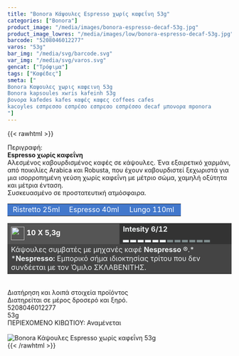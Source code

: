 ```yaml
---
title: "Bonora Κάψουλες Espresso χωρίς καφεΐνη 53g"
categories: ["Bonora"]
product_image: "/media/images/bonora-espresso-decaf-53g.jpg"
product_image_lowres: "/media/images/low/bonora-espresso-decaf-53g.jpg"
barcode: "5208046012277"
varos: "53g"
bar_img: "/media/svg/barcode.svg"
var_img: "/media/svg/varos.svg"
gencat: ["Τρόφιμα"]
tags: ["Καφέδες"]
smeta: ["
Bonora Καψουλες χωρις καφεινη 53g
Bonora kapsoules xwris kafeinh 53g
βονορα kafedes kafes καφές καφες coffees cafes
kacoyles εσπρεσσο εσπρέσο εσπρεσο εσπρέσσο decaf μπονορα mponora
"]
---
```

{{< rawhtml >}}

<div class="sload67"><div class="product"><div id="sistatika">Περιγραφή:</div><div class="alltext"><strong>Espresso χωρίς καφεΐνη<br></strong>Aλεσµένος καβουρδισµένος καφές σε κάψουλες. Ένα εξαιρετικό χαρµάνι, από ποικιλίες Arabica και Robusta, που έχουν καβουρδιστεί ξεχωριστά για µια ισορροπηµένη γεύση χωρίς καφεΐνη µε µέτριο σώµα, χαµηλή οξύτητα και µέτρια ένταση.<br>Συσκευασµένο σε προστατευτική ατµόσφαιρα.</div><table style="border-collapse:collapse;width:100%" border="0" cellpadding="15px"><tbody><tr><td style="width:32.95%;background-color:#4278cc;text-align:center"><span style="color:#fff">Ristretto 25ml</span></td><td style="width:32.95%;text-align:center;background-color:#4278cc"><span style="color:#fff">Espresso 40ml</span></td><td style="width:32.95%;text-align:center;background-color:#4278cc"><span style="color:#fff">Lungo 110ml</span></td></tr></tbody></table><table style="border-collapse:collapse;width:100%" border="0" cellpadding="15px;"><tbody><tr><td style="width:49.55%;background-color:#555;vertical-align:middle"><strong><span style="color:#fff"><img style="margin-right:5px;vertical-align:middle" src="/media/icons/kaps.svg" width="30px" alt="">10 X 5,3g</span></strong></td><td style="width:49.65%;background-color:#333"><strong><span style="color:#ecf0f1">Intesity 6/12<br>▂ ▂ ▂ ▂ ▂ ▂ <span style="color:#7e8c8d">▂ ▂ ▂ ▂ ▂ ▂</span></span></strong></td></tr><tr><td style="width:49.55%;background-color:#444" colspan="2"><span style="color:#ecf0f1">Κάψουλες συµβατές µε µηχανές καφέ <strong>Nespresso</strong> ®.*</span><br><span style="color:#ecf0f1">*<strong>Nespresso:</strong> Εµπορικό σήµα ιδιοκτησίας τρίτου που δεv συνδέεται µε τον Όµιλο ΣΚΛΑΒΕΝΙΤΗΣ.</span></td></tr></tbody></table><div>&nbsp;</div><div id="loipa">Διατήρηση και λοιπά στοιχεία προϊόντος</div><div class="alltext">Διατηρείται σε µέρος δροσερό και ξηρό.</div><div id="barcode"><div id="barimage1"></div><span id="bartext">5208046012277</span></div><div id="varos"><div id="varosimage1"></div><span id="varostext">53g</span></div><div id="kivotio">ΠΕΡΙΕΧΟΜΕΝΟ ΚΙΒΩΤΙΟΥ: Αναμένεται</div><br><div class="pimg"><img alt="Bonora Κάψουλες Espresso χωρίς καφεΐνη 53g" title="Bonora Κάψουλες Espresso χωρίς καφεΐνη 53g" src="/media/images/bonora-espresso-decaf-53g.jpg"></div></div></div>
{{< /rawhtml >}}


